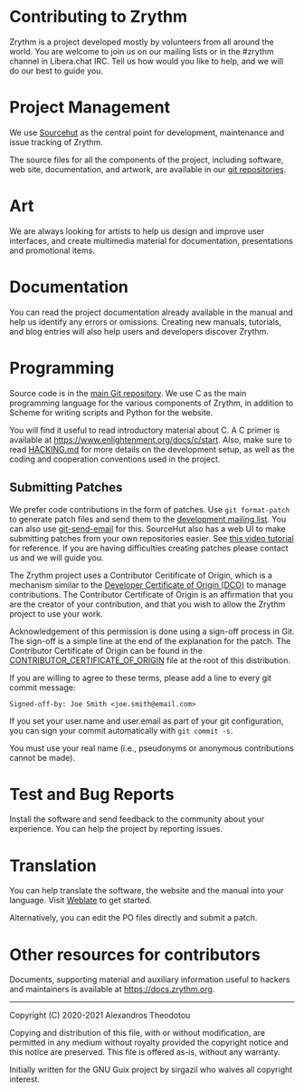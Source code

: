 Contributing to Zrythm
======================

Zrythm is a project developed mostly by volunteers
from all around the world. You are welcome to join
us on our mailing lists or in the #zrythm channel in
Libera.chat IRC. Tell us how would you like to
help, and we will do our best to guide you.

# Project Management
We use [Sourcehut](https://sr.ht/~alextee/zrythm/)
as the central point for development, maintenance and
issue tracking of Zrythm.

The source files for all the components of the
project, including software, web site, documentation,
and artwork, are available in our
[git repositories](https://git.zrythm.org/zrythm).

# Art
We are always looking for artists to help us design
and improve user interfaces, and create multimedia
material for documentation, presentations and
promotional items.

# Documentation
You can read the project documentation already
available in the manual and help us identify any
errors or omissions. Creating new manuals,
tutorials, and blog entries will also help users and
developers discover Zrythm.

# Programming
Source code is in the
[main Git repository](https://git.zrythm.org/zrythm/zrythm/).
We use C as the main programming language for the
various components of Zrythm, in addition to
Scheme for writing scripts and Python for the
website.

You will find it useful to read introductory
material about C. A C primer is available at
<https://www.enlightenment.org/docs/c/start>.
Also, make sure to read
[HACKING.md](HACKING.md) for more details on the
development setup, as well as the coding and
cooperation conventions used in the project.

## Submitting Patches
We prefer code contributions in the form of patches.
Use `git format-patch` to generate patch files and
send them to the
[development mailing list](https://lists.sr.ht/~alextee/zrythm-devel).
You can also use
[git-send-email](https://git-send-email.io/) for this.
SourceHut also has a web UI to make submitting
patches from your own repositories easier. See
[this video tutorial](https://spacepub.space/videos/watch/ad258d23-0ac6-488c-83fc-2bacf578de3a)
for reference.
If you are having difficulties creating patches
please contact us and we will guide you.

The Zrythm project uses a Contributor Ceritificate of
Origin, which is a mechanism similar to the
[Developer Certificate of Origin (DCO)](https://developercertificate.org/) to manage contributions.
The Contributor Certificate of Origin is an
affirmation that you are the creator of your
contribution, and that you wish to allow the Zrythm
project to use your work.

Acknowledgement of this permission is done using a
sign-off process in Git. The sign-off is a simple
line at the end of the explanation for the patch.
The Contributor Certificate of Origin can be found
in the
[CONTRIBUTOR_CERTIFICATE_OF_ORIGIN](CONTRIBUTOR_CERTIFICATE_OF_ORIGIN)
file at the root of this distribution.

If you are willing to agree to these terms, please
add a line to every git commit message:

    Signed-off-by: Joe Smith <joe.smith@email.com>

If you set your user.name and user.email as part of
your git configuration, you can sign your commit
automatically with `git commit -s`.

You must use your real name (i.e., pseudonyms or
anonymous contributions cannot be made).

# Test and Bug Reports
Install the software and send feedback to the
community about your experience. You can help the
project by reporting issues.

# Translation
You can help translate the software, the website
and the manual into your language. Visit
[Weblate](https://hosted.weblate.org/engage/zrythm)
to get started.

Alternatively, you can edit the PO files directly
and submit a patch.

# Other resources for contributors
Documents, supporting material and auxiliary
information useful to hackers and maintainers is
available at <https://docs.zrythm.org>.

----

Copyright (C) 2020-2021 Alexandros Theodotou

Copying and distribution of this file, with or without modification,
are permitted in any medium without royalty provided the copyright
notice and this notice are preserved.  This file is offered as-is,
without any warranty.

Initially written for the GNU Guix project by
sirgazil who waives all copyright interest.
